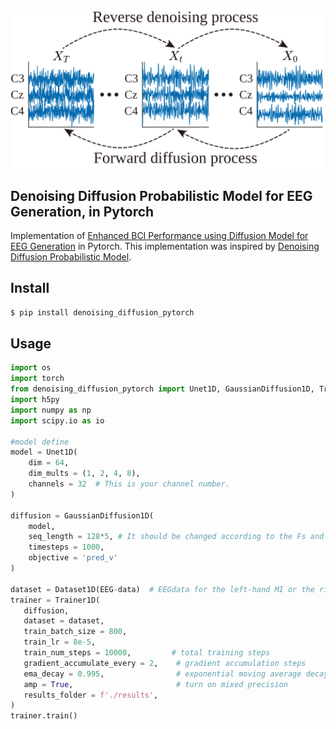 <img src="./images/method.svg" width="500px"></img>

## Denoising Diffusion Probabilistic Model for EEG Generation, in Pytorch 

Implementation of <a href="https://arxiv.org/">Enhanced BCI Performance using Diffusion Model for EEG Generation</a> in Pytorch. This implementation was inspired by <a href="https://arxiv.org/abs/2006.11239">Denoising Diffusion Probabilistic Model</a>.

## Install

```bash
$ pip install denoising_diffusion_pytorch
```

## Usage
```python
import os
import torch
from denoising_diffusion_pytorch import Unet1D, GaussianDiffusion1D, Trainer1D, Dataset1D
import h5py
import numpy as np
import scipy.io as io

#model define
model = Unet1D(
    dim = 64,
    dim_mults = (1, 2, 4, 8),
    channels = 32  # This is your channel number.
)

diffusion = GaussianDiffusion1D(
    model,
    seq_length = 128*5, # It should be changed according to the Fs and task duration.
    timesteps = 1000,
    objective = 'pred_v'
)

dataset = Dataset1D(EEG-data)  # EEGdata for the left-hand MI or the right-hand MI.
trainer = Trainer1D(
   diffusion,
   dataset = dataset,
   train_batch_size = 800,
   train_lr = 8e-5,
   train_num_steps = 10000,         # total training steps
   gradient_accumulate_every = 2,    # gradient accumulation steps
   ema_decay = 0.995,                # exponential moving average decay
   amp = True,                       # turn on mixed precision
   results_folder = f'./results',
)
trainer.train()
```

